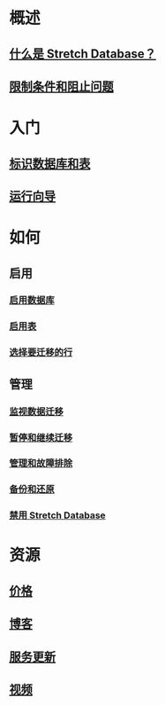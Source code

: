 # 概述
## [什么是 Stretch Database？](sql-server-stretch-database-overview.md)
## [限制条件和阻止问题](sql-server-stretch-database-limitations.md)

# 入门
## [标识数据库和表](sql-server-stretch-database-identify-databases.md)
## [运行向导](sql-server-stretch-database-wizard.md)

# 如何
## 启用
### [启用数据库](sql-server-stretch-database-enable-database.md)
### [启用表](sql-server-stretch-database-enable-table.md)
### [选择要迁移的行](sql-server-stretch-database-predicate-function.md)
## 管理
### [监视数据迁移](sql-server-stretch-database-monitor.md)
### [暂停和继续迁移](sql-server-stretch-database-pause.md)
### [管理和故障排除](sql-server-stretch-database-manage.md)
### [备份和还原](sql-server-stretch-database-backup.md)
### [禁用 Stretch Database](sql-server-stretch-database-disable.md)

# 资源
## [价格](https://azure.microsoft.com/pricing/details/sql-server-stretch-database/)
## [博客](https://blogs.technet.microsoft.com/dataplatforminsider/tag/stretch-database/)
## [服务更新](https://azure.microsoft.com/updates/?product=sql-server-stretch-database)
## [视频](https://azure.microsoft.com/documentation/videos/index/?services=sql-server-stretch-database)
